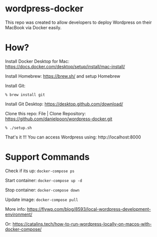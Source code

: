 # wordpress-docker

This repo was created to allow developers to deploy Wordpress on their MacBook via Docker easily.

# How?

Install Docker Desktop for Mac: https://docs.docker.com/desktop/setup/install/mac-install/

Install Homebrew: https://brew.sh/ and setup Homebrew

Install Git: 
```
% brew install git
```
Install Git Desktop: https://desktop.github.com/download/

Clone this repo: 
File | Clone Repository: https://github.com/danielpoon/wordpress-docker.git
```
% ./setup.sh
```

That's it !!! You can access Wordpress using: http://localhost:8000


# Support Commands

Check if its up: 
```docker-compose ps```

Start container: 
```docker-compose up -d```

Stop container: 
```docker-compose down```

Update image: 
```docker-compose pull```

More info: https://flywp.com/blog/8593/local-wordpress-development-environment/

Or: https://catalins.tech/how-to-run-wordpress-locally-on-macos-with-docker-compose/



